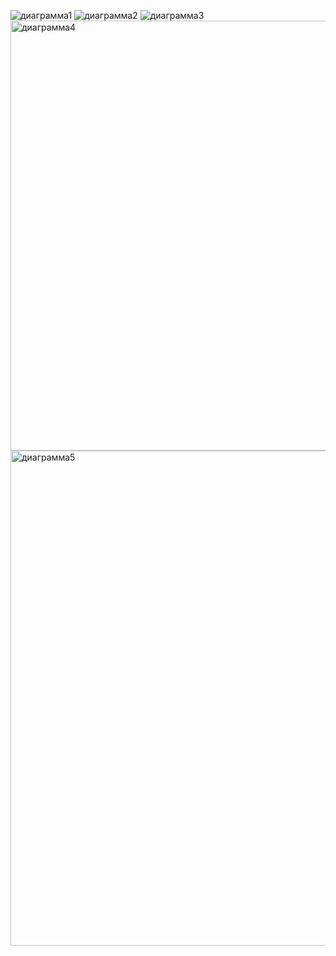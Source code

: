 ![диаграмма1](https://github.com/user-attachments/assets/6fb84e34-62be-4754-a339-3370c2cbf908)
![диаграмма2](https://github.com/user-attachments/assets/b81577e7-49e6-4868-ac8c-bb29685e63ae)
![диаграмма3](https://github.com/user-attachments/assets/041263bd-578a-4adc-aa76-0c71e061b7bd)
<img width="688" alt="диаграмма4" src="https://github.com/user-attachments/assets/f6ffdd21-2090-4546-ab14-5f2e3b655680" />
<img width="792" alt="диаграмма5" src="https://github.com/user-attachments/assets/366e2a84-ff7a-4961-a2ad-5be54670f812" />
